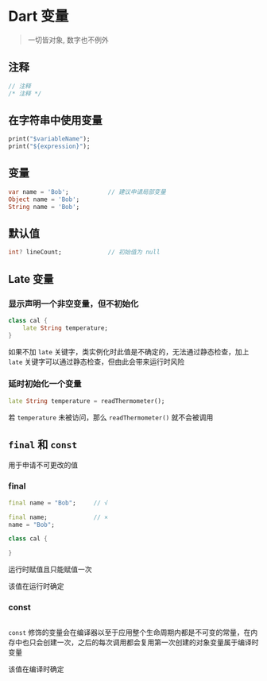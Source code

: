 # Dart 变量

> 一切皆对象, 数字也不例外

## 注释

``` dart
// 注释
/* 注释 */
```

## 在字符串中使用变量

```dart
print("$variableName");
print("${expression}");
```

## 变量

``` dart
var name = 'Bob';           // 建议申请局部变量
Object name = 'Bob';
String name = 'Bob';
```

## 默认值

``` dart
int? lineCount;             // 初始值为 null
```

## Late 变量

### 显示声明一个非空变量，但不初始化

``` dart
class cal {
    late String temperature;
}
```

如果不加 `late` 关键字，类实例化时此值是不确定的，无法通过静态检查，加上 `late` 关键字可以通过静态检查，但由此会带来运行时风险

### 延时初始化一个变量

``` dart
late String temperature = readThermometer();
```

若 `temperature` 未被访问，那么 `readThermometer()` 就不会被调用

## `final` 和 `const`

用于申请不可更改的值

### final

``` dart
final name = "Bob";     // √

final name;             // ×
name = "Bob";

class cal {

}

```

运行时赋值且只能赋值一次

该值在运行时确定

### const

``` dart
```

`const` 修饰的变量会在编译器以至于应用整个生命周期内都是不可变的常量，在内存中也只会创建一次，之后的每次调用都会复用第一次创建的对象变量属于编译时变量

该值在编译时确定